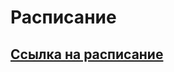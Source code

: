 # Расписание

## [Ссылка на расписание](https://itmo.ru/ru/schedule/0/M32122/raspisanie_zanyatiy_M32122.htm) 

